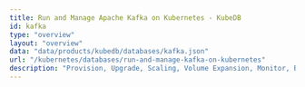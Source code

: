 ```yaml
---
title: Run and Manage Apache Kafka on Kubernetes - KubeDB
id: kafka
type: "overview"
layout: "overview"
data: "data/products/kubedb/databases/kafka.json"
url: "/kubernetes/databases/run-and-manage-kafka-on-kubernetes"
description: "Provision, Upgrade, Scaling, Volume Expansion, Monitor, Backup & Restore, Security for Kafka Databases in Kubernetes on any Public & Private Cloud"
---
```

